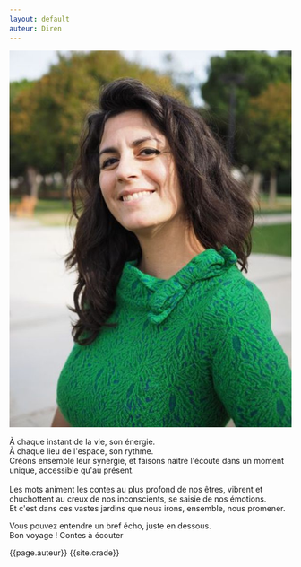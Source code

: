 ```yaml
---
layout: default
auteur: Diren
---
```


<img
class="img-accueil"
src="./photo/img-accueil.JPG"
alt="Photo de diren aydin"
/>


<div class="four">
<p>
À chaque instant de la vie, son énergie. <br />
À chaque lieu de l'espace, son rythme. <br />
Créons ensemble leur synergie, et faisons naitre l'écoute dans un moment unique, accessible qu'au présent. 
 <br />
 <br />
Les mots animent les contes au plus profond de nos êtres, vibrent et chuchottent au creux de nos inconscients, se saisie de nos émotions. <br />
Et c'est dans ces vastes jardins que nous irons, ensemble, nous
promener. <br />

Vous pouvez entendre un bref écho, juste en dessous. <br/>
Bon voyage ! <a href="histoires.html" style="text-decoration:none"> Contes à écouter</a>

</p>
</div>
{{page.auteur}}
{{site.crade}}

